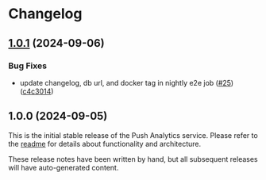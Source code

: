 # Changelog

## [1.0.1](https://github.com/dhis2/push-analytics/compare/1.0.0...1.0.1) (2024-09-06)


### Bug Fixes

* update changelog, db url, and docker tag in nightly e2e job ([#25](https://github.com/dhis2/push-analytics/issues/25)) ([c4c3014](https://github.com/dhis2/push-analytics/commit/c4c30145f1d6269d3149194a1d590b52c37712ab))

## 1.0.0 (2024-09-05)


This is the initial stable release of the Push Analytics service. Please refer to the [readme](https://github.com/dhis2/push-analytics/blob/master/README.md) for details about functionality and architecture.

These release notes have been written by hand, but all subsequent releases will have auto-generated content.
